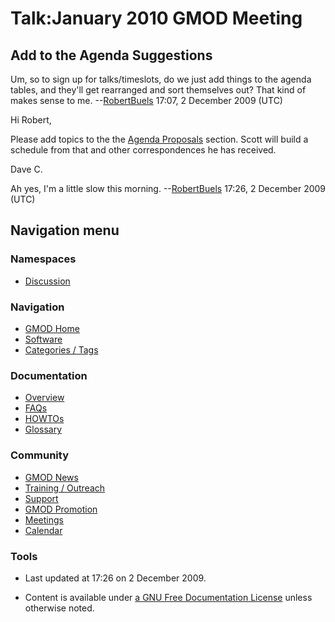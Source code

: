 



<span id="top"></span>




# <span dir="auto">Talk:January 2010 GMOD Meeting</span>









## <span id="Add_to_the_Agenda_Suggestions" class="mw-headline">Add to the Agenda Suggestions</span>

Um, so to sign up for talks/timeslots, do we just add things to the
agenda tables, and they'll get rearranged and sort themselves out? That
kind of makes sense to me.
--[RobertBuels](User%3ARobertBuels "User%3ARobertBuels") 17:07, 2 December
2009 (UTC)

Hi Robert,

Please add topics to the the [Agenda
Proposals](January_2010_GMOD_Meeting#Agenda_Proposals "January 2010 GMOD Meeting")
section. Scott will build a schedule from that and other correspondences
he has received.

Dave C.

Ah yes, I'm a little slow this morning.
--[RobertBuels](User%3ARobertBuels "User%3ARobertBuels") 17:26, 2 December
2009 (UTC)








## Navigation menu



### Namespaces


- <span id="ca-talk"><a href="Talk%3AJanuary_2010_GMOD_Meeting" accesskey="t"
  title="Discussion about the content page [t]">Discussion</a></span>





### Navigation



- <span id="n-GMOD-Home">[GMOD Home](Main_Page)</span>
- <span id="n-Software">[Software](GMOD_Components)</span>
- <span id="n-Categories-.2F-Tags">[Categories /
  Tags](Categories)</span>




### Documentation



- <span id="n-Overview">[Overview](Overview)</span>
- <span id="n-FAQs">[FAQs](Category%3AFAQ)</span>
- <span id="n-HOWTOs">[HOWTOs](Category%3AHOWTO)</span>
- <span id="n-Glossary">[Glossary](Glossary)</span>




### Community



- <span id="n-GMOD-News">[GMOD News](GMOD_News)</span>
- <span id="n-Training-.2F-Outreach">[Training /
  Outreach](Training_and_Outreach)</span>
- <span id="n-Support">[Support](Support)</span>
- <span id="n-GMOD-Promotion">[GMOD Promotion](GMOD_Promotion)</span>
- <span id="n-Meetings">[Meetings](Meetings)</span>
- <span id="n-Calendar">[Calendar](Calendar)</span>




### Tools




- <span id="footer-info-lastmod">Last updated at 17:26 on 2 December
  2009.</span>
<!-- - <span id="footer-info-viewcount">7,804 page views.</span> -->
- <span id="footer-info-copyright">Content is available under
  <a href="http://www.gnu.org/licenses/fdl-1.3.html" class="external"
  rel="nofollow">a GNU Free Documentation License</a> unless otherwise
  noted.</span>

<!-- -->



<!-- -->




